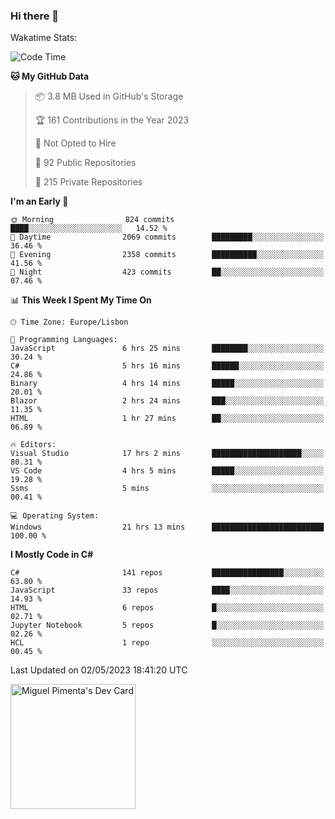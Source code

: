 ### Hi there 👋

<!--
**miguelpimenta/miguelpimenta** is a ✨ _special_ ✨ repository because its `README.md` (this file) appears on your GitHub profile.

Here are some ideas to get you started:

- 🔭 I’m currently working on ...
- 🌱 I’m currently learning ...
- 👯 I’m looking to collaborate on ...
- 🤔 I’m looking for help with ...
- 💬 Ask me about ...
- 📫 How to reach me: ...
- 😄 Pronouns: ...
- ⚡ Fun fact: ...
-->

Wakatime Stats:
<!--START_SECTION:waka-->
![Code Time](http://img.shields.io/badge/Code%20Time-3%2C880%20hrs%2014%20mins-blue)

**🐱 My GitHub Data** 

> 📦 3.8 MB Used in GitHub's Storage 
 > 
> 🏆 161 Contributions in the Year 2023
 > 
> 🚫 Not Opted to Hire
 > 
> 📜 92 Public Repositories 
 > 
> 🔑 215 Private Repositories 
 > 
**I'm an Early 🐤** 

```text
🌞 Morning                824 commits         ████░░░░░░░░░░░░░░░░░░░░░   14.52 % 
🌆 Daytime                2069 commits        █████████░░░░░░░░░░░░░░░░   36.46 % 
🌃 Evening                2358 commits        ██████████░░░░░░░░░░░░░░░   41.56 % 
🌙 Night                  423 commits         ██░░░░░░░░░░░░░░░░░░░░░░░   07.46 % 
```


📊 **This Week I Spent My Time On** 

```text
🕑︎ Time Zone: Europe/Lisbon

💬 Programming Languages: 
JavaScript               6 hrs 25 mins       ████████░░░░░░░░░░░░░░░░░   30.24 % 
C#                       5 hrs 16 mins       ██████░░░░░░░░░░░░░░░░░░░   24.86 % 
Binary                   4 hrs 14 mins       █████░░░░░░░░░░░░░░░░░░░░   20.01 % 
Blazor                   2 hrs 24 mins       ███░░░░░░░░░░░░░░░░░░░░░░   11.35 % 
HTML                     1 hr 27 mins        ██░░░░░░░░░░░░░░░░░░░░░░░   06.89 % 

🔥 Editors: 
Visual Studio            17 hrs 2 mins       ████████████████████░░░░░   80.31 % 
VS Code                  4 hrs 5 mins        █████░░░░░░░░░░░░░░░░░░░░   19.28 % 
Ssms                     5 mins              ░░░░░░░░░░░░░░░░░░░░░░░░░   00.41 % 

💻 Operating System: 
Windows                  21 hrs 13 mins      █████████████████████████   100.00 % 
```

**I Mostly Code in C#** 

```text
C#                       141 repos           ████████████████░░░░░░░░░   63.80 % 
JavaScript               33 repos            ████░░░░░░░░░░░░░░░░░░░░░   14.93 % 
HTML                     6 repos             █░░░░░░░░░░░░░░░░░░░░░░░░   02.71 % 
Jupyter Notebook         5 repos             █░░░░░░░░░░░░░░░░░░░░░░░░   02.26 % 
HCL                      1 repo              ░░░░░░░░░░░░░░░░░░░░░░░░░   00.45 % 
```




 Last Updated on 02/05/2023 18:41:20 UTC
<!--END_SECTION:waka-->

<a href="https://app.daily.dev/MiguelPimenta"><img src="https://api.daily.dev/devcards/05b7ad917b6047f3b1368fb0fe084ad8.png?r=sx6" width="200" alt="Miguel Pimenta's Dev Card"/></a>
